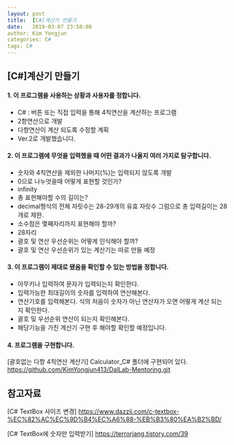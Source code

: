 ```yaml
---
layout: post
title:  [C#]계산기 만들기
date:   2019-03-07 23:58:00
author: Kim Yongjun
categories: C#
tags: C#
---
```


## [C#]계산기 만들기

#### 1. 이 프로그램을 사용하는 상황과 사용자를 정합니다.
- C# : 버튼 또는 직접 입력을 통해 4칙연산을 계산하는 프로그램
- 2항연산으로 개발
- 다항연산이 계산 되도록 수정할 계획 
 - Ver.2로 개발했습니다.

#### 2. 이 프로그램에 무엇을 입력했을 때 어떤 결과가 나올지 여러 가지로 탐구합니다.
- 숫자와 4칙연산을 제외한 나머지(%)는 입력되지 않도록 개발
- 0으로 나누엇을때 어떻게 표현할 것인가?
 - infinity
- 총 표현해야할 수의 길이는? 
 - decimal형식의 전체 자릿수는 28-29개의 유효 자릿수 그럼으로 총 입력길이는 28개로 제한.
- 소수점은 몇째자리까지 표현해야 할까? 
 - 28자리
- 괄호 및 연산 우선순위는 어떻게 인식해야 할까?
 - 괄호 및 연산 우선순위가 있는 계산기는 따로 만들 예정

#### 3. 이 프로그램이 제대로 됐음을 확인할 수 있는 방법을 정합니다.
- 아무키나 입력하여 문자가 입력되는지 확인한다.
- 입력가능한 최대길이의 숫자를 입력하여 연산해본다.
- 연산기호를 입력해본다. 식의 처음이 숫자가 아닌 연산자가 오면 어떻게 계산 되는지 확인한다.
- 괄호 및 우선순위 연산이 되는지 확인해본다.
 -  해당기능을 가진 계산기 구현 후 해야할 확인할 예정입니다.

#### 4. 프로그램을 구현합니다.
[괄호없는 다항 4칙연산 계산기] Calculator_C# 폴더에 구현되어 있다.
https://github.com/KimYongjun413/DalLab-Mentoring.git


## 참고자료
[C# TextBox 사이즈 변경] https://www.dazzii.com/c-textbox-%EC%82%AC%EC%9D%B4%EC%A6%88-%EB%B3%80%EA%B2%BD/

[C# TextBox에 숫자만 입력받기] https://terrorjang.tistory.com/39